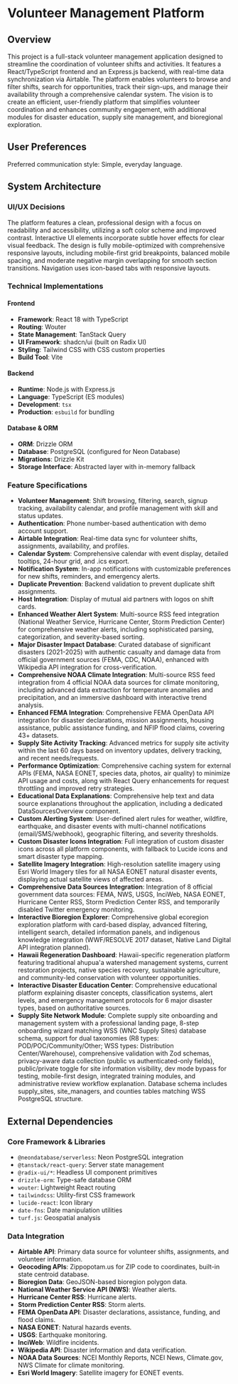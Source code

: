 # Volunteer Management Platform

## Overview
This project is a full-stack volunteer management application designed to streamline the coordination of volunteer shifts and activities. It features a React/TypeScript frontend and an Express.js backend, with real-time data synchronization via Airtable. The platform enables volunteers to browse and filter shifts, search for opportunities, track their sign-ups, and manage their availability through a comprehensive calendar system. The vision is to create an efficient, user-friendly platform that simplifies volunteer coordination and enhances community engagement, with additional modules for disaster education, supply site management, and bioregional exploration.

## User Preferences
Preferred communication style: Simple, everyday language.

## System Architecture
### UI/UX Decisions
The platform features a clean, professional design with a focus on readability and accessibility, utilizing a soft color scheme and improved contrast. Interactive UI elements incorporate subtle hover effects for clear visual feedback. The design is fully mobile-optimized with comprehensive responsive layouts, including mobile-first grid breakpoints, balanced mobile spacing, and moderate negative margin overlapping for smooth section transitions. Navigation uses icon-based tabs with responsive layouts.

### Technical Implementations
#### Frontend
- **Framework**: React 18 with TypeScript
- **Routing**: Wouter
- **State Management**: TanStack Query
- **UI Framework**: shadcn/ui (built on Radix UI)
- **Styling**: Tailwind CSS with CSS custom properties
- **Build Tool**: Vite

#### Backend
- **Runtime**: Node.js with Express.js
- **Language**: TypeScript (ES modules)
- **Development**: `tsx`
- **Production**: `esbuild` for bundling

#### Database & ORM
- **ORM**: Drizzle ORM
- **Database**: PostgreSQL (configured for Neon Database)
- **Migrations**: Drizzle Kit
- **Storage Interface**: Abstracted layer with in-memory fallback

### Feature Specifications
- **Volunteer Management**: Shift browsing, filtering, search, signup tracking, availability calendar, and profile management with skill and status updates.
- **Authentication**: Phone number-based authentication with demo account support.
- **Airtable Integration**: Real-time data sync for volunteer shifts, assignments, availability, and profiles.
- **Calendar System**: Comprehensive calendar with event display, detailed tooltips, 24-hour grid, and .ics export.
- **Notification System**: In-app notifications with customizable preferences for new shifts, reminders, and emergency alerts.
- **Duplicate Prevention**: Backend validation to prevent duplicate shift assignments.
- **Host Integration**: Display of mutual aid partners with logos on shift cards.
- **Enhanced Weather Alert System**: Multi-source RSS feed integration (National Weather Service, Hurricane Center, Storm Prediction Center) for comprehensive weather alerts, including sophisticated parsing, categorization, and severity-based sorting.
- **Major Disaster Impact Database**: Curated database of significant disasters (2021-2025) with authentic casualty and damage data from official government sources (FEMA, CDC, NOAA), enhanced with Wikipedia API integration for cross-verification.
- **Comprehensive NOAA Climate Integration**: Multi-source RSS feed integration from 4 official NOAA data sources for climate monitoring, including advanced data extraction for temperature anomalies and precipitation, and an immersive dashboard with interactive trend analysis.
- **Enhanced FEMA Integration**: Comprehensive FEMA OpenData API integration for disaster declarations, mission assignments, housing assistance, public assistance funding, and NFIP flood claims, covering 43+ datasets.
- **Supply Site Activity Tracking**: Advanced metrics for supply site activity within the last 60 days based on inventory updates, delivery tracking, and recent needs/requests.
- **Performance Optimization**: Comprehensive caching system for external APIs (FEMA, NASA EONET, species data, photos, air quality) to minimize API usage and costs, along with React Query enhancements for request throttling and improved retry strategies.
- **Educational Data Explanations**: Comprehensive help text and data source explanations throughout the application, including a dedicated DataSourcesOverview component.
- **Custom Alerting System**: User-defined alert rules for weather, wildfire, earthquake, and disaster events with multi-channel notifications (email/SMS/webhook), geographic filtering, and severity thresholds.
- **Custom Disaster Icons Integration**: Full integration of custom disaster icons across all platform components, with fallback to Lucide icons and smart disaster type mapping.
- **Satellite Imagery Integration**: High-resolution satellite imagery using Esri World Imagery tiles for all NASA EONET natural disaster events, displaying actual satellite views of affected areas.
- **Comprehensive Data Sources Integration**: Integration of 8 official government data sources: FEMA, NWS, USGS, InciWeb, NASA EONET, Hurricane Center RSS, Storm Prediction Center RSS, and temporarily disabled Twitter emergency monitoring.
- **Interactive Bioregion Explorer**: Comprehensive global ecoregion exploration platform with card-based display, advanced filtering, intelligent search, detailed information panels, and indigenous knowledge integration (WWF/RESOLVE 2017 dataset, Native Land Digital API integration planned).
- **Hawaii Regeneration Dashboard**: Hawaii-specific regeneration platform featuring traditional ahupua'a watershed management systems, current restoration projects, native species recovery, sustainable agriculture, and community-led conservation with volunteer opportunities.
- **Interactive Disaster Education Center**: Comprehensive educational platform explaining disaster concepts, classification systems, alert levels, and emergency management protocols for 6 major disaster types, based on authoritative sources.
- **Supply Site Network Module**: Complete supply site onboarding and management system with a professional landing page, 8-step onboarding wizard matching WSS (WNC Supply Sites) database schema, support for dual taxonomies (R8 types: POD/POC/Community/Other; WSS types: Distribution Center/Warehouse), comprehensive validation with Zod schemas, privacy-aware data collection (public vs authenticated-only fields), public/private toggle for site information visibility, dev mode bypass for testing, mobile-first design, integrated training modules, and administrative review workflow explanation. Database schema includes supply_sites, site_managers, and counties tables matching WSS PostgreSQL structure.

## External Dependencies
### Core Framework & Libraries
- `@neondatabase/serverless`: Neon PostgreSQL integration
- `@tanstack/react-query`: Server state management
- `@radix-ui/*`: Headless UI component primitives
- `drizzle-orm`: Type-safe database ORM
- `wouter`: Lightweight React routing
- `tailwindcss`: Utility-first CSS framework
- `lucide-react`: Icon library
- `date-fns`: Date manipulation utilities
- `turf.js`: Geospatial analysis

### Data Integration
- **Airtable API**: Primary data source for volunteer shifts, assignments, and volunteer information.
- **Geocoding APIs**: Zippopotam.us for ZIP code to coordinates, built-in state centroid database.
- **Bioregion Data**: GeoJSON-based bioregion polygon data.
- **National Weather Service API (NWS)**: Weather alerts.
- **Hurricane Center RSS**: Hurricane alerts.
- **Storm Prediction Center RSS**: Storm alerts.
- **FEMA OpenData API**: Disaster declarations, assistance, funding, and flood claims.
- **NASA EONET**: Natural hazards events.
- **USGS**: Earthquake monitoring.
- **InciWeb**: Wildfire incidents.
- **Wikipedia API**: Disaster information and data verification.
- **NOAA Data Sources**: NCEI Monthly Reports, NCEI News, Climate.gov, NWS Climate for climate monitoring.
- **Esri World Imagery**: Satellite imagery for EONET events.